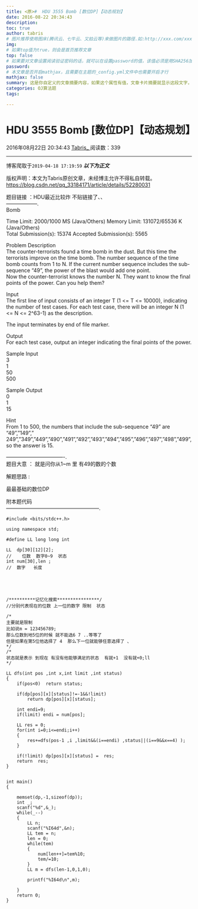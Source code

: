 ```yaml
---
title: <原>#  HDU 3555 Bomb [数位DP]【动态规划】
date: 2016-08-22 20:34:43
description:
toc: true
author: tabris
# 图片推荐使用图床(腾讯云、七牛云、又拍云等)来做图片的路径.如:http://xxx.com/xxx.jpg
img: 
# 如果top值为true，则会是首页推荐文章
top: false
# 如果要对文章设置阅读验证密码的话，就可以在设置password的值，该值必须是用SHA256加密后的密码，防止被他人识破
password: 
# 本文章是否开启mathjax，且需要在主题的_config.yml文件中也需要开启才行
mathjax: false
summary: 这是你自定义的文章摘要内容，如果这个属性有值，文章卡片摘要就显示这段文字，否则程序会自动截取文章的部分内容作为摘要
categories: OJ算法题
tags:

---
```





#  HDU 3555 Bomb [数位DP]【动态规划】

2016年08月22日 20:34:43  [ Tabris_ ](https://me.csdn.net/qq_33184171) 阅读数：339


--- 
 博客爬取于`2019-04-18 17:19:59`
***以下为正文***

版权声明：本文为Tabris原创文章，未经博主允许不得私自转载。
https://blog.csdn.net/qq_33184171/article/details/52280031

题目链接 ：HDU最近比较炸 不贴链接了、、  
——————.  
Bomb

Time Limit: 2000/1000 MS (Java/Others) Memory Limit: 131072/65536 K
(Java/Others)  
Total Submission(s): 15374 Accepted Submission(s): 5565

Problem Description  
The counter-terrorists found a time bomb in the dust. But this time the
terrorists improve on the time bomb. The number sequence of the time bomb
counts from 1 to N. If the current number sequence includes the sub-sequence
“49”, the power of the blast would add one point.  
Now the counter-terrorist knows the number N. They want to know the final
points of the power. Can you help them?

Input  
The first line of input consists of an integer T (1 <= T <= 10000), indicating
the number of test cases. For each test case, there will be an integer N (1 <=
N <= 2^63-1) as the description.

The input terminates by end of file marker.

Output  
For each test case, output an integer indicating the final points of the
power.

Sample Input  
3  
1  
50  
500

Sample Output  
0  
1  
15

Hint  
From 1 to 500, the numbers that include the sub-sequence “49” are “49”,”149”,”
249”,”349”,”449”,”490”,”491”,”492”,”493”,”494”,”495”,”496”,”497”,”498”,”499”,  
so the answer is 15.

———————————-.  
题目大意 ： 就是问你从1~m 里 有49的数的个数

解题思路 :

最最基础的数位DP

附本题代码  
——————————————————.

    
    
    #include <bits/stdc++.h>
    
    using namespace std;
    
    #define LL long long int
    
    LL  dp[30][12][2];
    //    位数  数字0~9  状态 
    int num[30],len ;
    //  数字   长度 
    
    
    
    
    
    /**********记忆化搜索****************/
    //分别代表现在的位数 上一位的数字 限制  状态
    
    /*
    主要就是限制 
    比如说m = 123456789; 
    那么位数到地5位的时候 就不能选6 7 ..等等了
    但是如果在第5位他选择了 4  那么下一位就能够任意选择了 、
    */
    /*
    状态就是表示 到现在 有没有他能够满足的状态  有就+1  没有就+0;ll
    */
    
    LL dfs(int pos ,int x,int limit ,int status)
    {
        if(pos<0)  return status;
    
        if(dp[pos][x][status]!=-1&&!limit)
            return dp[pos][x][status];
    
        int endi=9;
        if(limit) endi = num[pos];
    
        LL res = 0;
        for(int i=0;i<=endi;i++)
        {
            res+=dfs(pos-1 ,i ,limit&&(i==endi) ,status||(i==9&&x==4) );
        }
    
        if(!limit) dp[pos][x][status] =  res;
        return  res;
    }
    
    
    int main()
    {
    
        memset(dp,-1,sizeof(dp));
        int _;
        scanf("%d",&_);
        while(_--)
        {
            LL n;
            scanf("%I64d",&n);
            LL tem = n;
            len = 0;
            while(tem)
            {
                num[len++]=tem%10;
                tem/=10;
            }
            LL m = dfs(len-1,0,1,0);
    
            printf("%I64d\n",m);
    
        }
        return 0;
    }
    
    
    

